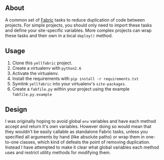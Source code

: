 ## About

A common set of [Fabric](http://fabfile.org) tasks to reduce duplication of code between projects. For simple projects, you should only need to import these tasks and define your site-specific variables. More complex projects can wrap these tasks and their own in a local `deploy()` method.

## Usage

1. Clone this `yellfabric` project.
1. Create a virtualenv with `python2.6`
1. Activate the virtualenv.
1. Install the requirements with `pip install -r requirements.txt`
1. Symlink `yellfabric` into your virtualenv's `site-packages`.
1. Create a `fabfile.py` within your project using the example `fabfile.py.example`

## Design

I was originally hoping to avoid global `env` variables and have each method accept and return it's own variables. However doing so would mean that they wouldn't be easily callable as standalone Fabric tasks, unless you specified all arguments by hand (like absolute paths) or wrap them in one-to-one classes, which kind of defeats the point of removing duplication. Instead I have attempted to make it clear what global variables each method uses and restrict utility methods for modifying them.
